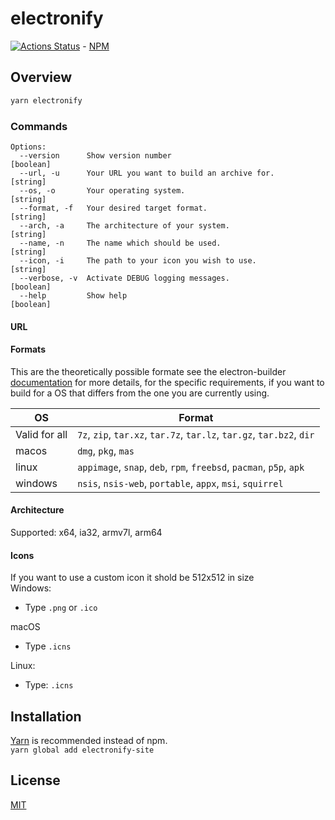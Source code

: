 # electronify

[![Actions Status](https://github.com/UweStolz/electronify-site/workflows/npmPublish/badge.svg)](https://github.com/UweStolz/electronify-site/actions) - [NPM](https://www.npmjs.com/package/electronify-site)

## Overview

```sh
yarn electronify
```

### Commands

```
Options:
  --version      Show version number                             [boolean]
  --url, -u      Your URL you want to build an archive for.      [string]
  --os, -o       Your operating system.                          [string]
  --format, -f   Your desired target format.                     [string]
  --arch, -a     The architecture of your system.                [string]
  --name, -n     The name which should be used.                  [string]
  --icon, -i     The path to your icon you wish to use.          [string]
  --verbose, -v  Activate DEBUG logging messages.                [boolean]
  --help         Show help                                       [boolean]
```

#### URL

#### Formats

This are the theoretically possible formate see the electron-builder [documentation](https://www.electron.build/multi-platform-build) for more details, for the specific requirements, if you want to build for a OS that differs from the one you are currently using.  

| OS            | Format                                                                |
| ------------- | --------------------------------------------------------------------- |
| Valid for all | `7z`, `zip`, `tar.xz`, `tar.7z`, `tar.lz`, `tar.gz`, `tar.bz2`, `dir` |
| macos         | `dmg`, `pkg`, `mas`                                                   |
| linux         | `appimage`, `snap`, `deb`, `rpm`, `freebsd`, `pacman`, `p5p`, `apk`   |
| windows       | `nsis`, `nsis-web`, `portable`, `appx`, `msi`, `squirrel`             |

#### Architecture

Supported: x64, ia32, armv7l, arm64

#### Icons

If you want to use a custom icon it shold be 512x512 in size  
Windows:
- Type `.png` or `.ico`  

macOS
- Type `.icns`  

Linux:
- Type: `.icns`

## Installation

[Yarn](https://yarnpkg.com/lang/en/) is recommended instead of npm.  
`yarn global add electronify-site`

## License

[MIT](LICENSE.md)
